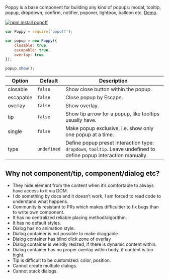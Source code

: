 Poppy is a base component for building any kind of popups: modal, tooltip, popup, dropdown, confirm, notifier, popover, lightbox, balloon etc. [Demo](http://dfcreative.github.io/popoff).


[![npm install popoff](https://nodei.co/npm/popoff.png?mini=true)](https://npmjs.org/package/popoff/)


```js
var Poppy = require('popoff');

var popup = new Poppy({
	closable: true,
	escapable: true,
	overlay: true
});

popup.show();
```

| Option | Default | Description |
|---|---|---|
| closable | `false` | Show close button within the popup. |
| escapable | `false` | Close popup by Escape. |
| overlay | `false` | Show overlay. |
| tip | `false` | Show tip arrow for a popup, like tooltips usually have. |
| single | `false` | Make popup exclusive, i.e. show only one popup at a time. |
| type | `undefined` | Define popup preset interaction type: `dropdown`, `tooltip`. Leave undefined to define popup interaction manually. |


## Why not component/tip, component/dialog etc?

* They hide element from the content when it’s comfortable to always have access to it via DOM.
* I do something by docs and it doesn’t work, I am forced to read code to understand what happens.
* Community is resistant to PRs which makes difficultier to fix bugs than to write own component.
* It has no centralized reliable placing method/algorithm.
* It has no default styles.
* Dialog has no animation style.
* Dialog container is not possible to make draggable.
* Dialog container has blind click zone of overlay
* Dialog container is weirdly resized, if there is dynamic content within.
* Dialog container has no proper overlay within body, if content is too hight.
* Tip is difficult to be customized: color, position.
* Cannot create multiple dialogs.
* Cannot stack dialogs.